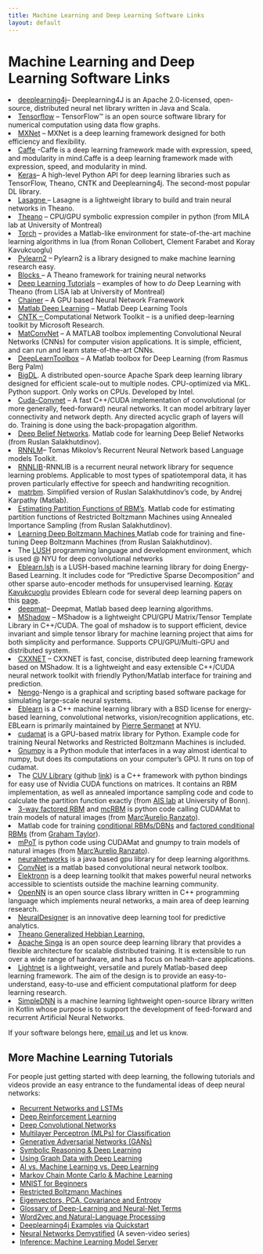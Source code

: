 ```yaml
---
title: Machine Learning and Deep Learning Software Links
layout: default
---
```


# Machine Learning and Deep Learning Software Links

<li><a href="https://github.com/deeplearning4j/deeplearning4j">deeplearning4j</a>&#8211; Deeplearning4J is an Apache 2.0-licensed, open-source, distributed neural net library written in Java and Scala.</li>
<li><a href="http://www.tensorflow.org/get_started/index.html">Tensorflow</a> &#8211; TensorFlow™ is an open source software library for numerical computation using data flow graphs.</li>
<li><a href="https://github.com/dmlc/mxnet">MXNet</a> &#8211; MXNet is a deep learning framework designed for both efficiency and flexibility.</li>
<li><a href="http://caffe.berkeleyvision.org/">Caffe</a> -Caffe is a deep learning framework made with expression, speed, and modularity in mind.Caffe is a deep learning framework made with expression, speed, and modularity in mind.</li>
<li><a href="http://keras.io/">Keras</a>&#8211; A high-level Python API for deep learning libraries such as TensorFlow, Theano, CNTK and Deeplearning4j. The second-most popular DL library.</li>
<li><a href="https://github.com/Lasagne/Lasagne">Lasagne </a>&#8211; Lasagne is a lightweight library to build and train neural networks in Theano.</li>
<li><a href="http://deeplearning.net/software/theano">Theano</a> &#8211; CPU/GPU symbolic expression compiler in python (from MILA lab at University of Montreal)</li>
<li><a href="http://www.torch.ch/">Torch</a> &#8211; provides a Matlab-like environment for state-of-the-art machine learning algorithms in lua (from Ronan Collobert, Clement Farabet and Koray Kavukcuoglu)</li>
<li><a href="https://github.com/lisa-lab/pylearn2">Pylearn2</a> &#8211; Pylearn2 is a library designed to make machine learning research easy.</li>
<li><a href="https://github.com/mila-udem/blocks">Blocks </a>&#8211; A Theano framework for training neural networks</li>
<li><a href="http://deeplearning.net/tutorial">Deep Learning Tutorials</a> &#8211; examples of how to <em>do</em> Deep Learning with Theano (from LISA lab at University of Montreal)</li>
<li><a href="https://github.com/pfnet/chainer">Chainer</a> &#8211; A GPU based Neural Network Framework</li>
<li><a href="https://www.mathworks.com/discovery/deep-learning.html">Matlab Deep Learning</a> &#8211; Matlab Deep Learning Tools</li>
<li><a href="https://github.com/Microsoft/CNTK/wiki">CNTK &#8211; </a>Computational Network Toolkit &#8211; is a unified deep-learning toolkit by Microsoft Research.</li>
<li><a href="http://www.vlfeat.org/matconvnet/">MatConvNet</a> &#8211; A MATLAB toolbox implementing Convolutional Neural Networks (CNNs) for computer vision applications. It is simple, efficient, and can run and learn state-of-the-art CNNs.</li>
<li><a href="https://github.com/rasmusbergpalm/DeepLearnToolbox">DeepLearnToolbox</a> &#8211; A Matlab toolbox for Deep Learning (from Rasmus Berg Palm)</li>
<li><a href="https://github.com/intel-analytics/BigDL" data-saferedirecturl="https://www.google.com/url?hl=en&amp;q=https://github.com/intel-analytics/BigDL&amp;source=gmail&amp;ust=1494608750201000&amp;usg=AFQjCNHcfX6UXKsx23dhDrK2Wg09koWToA">BigDL</a>. A distributed open-source Apache Spark deep learning library designed for efficient scale-out to multiple nodes. CPU-optimized via MKL. Python support. Only works on CPUs. Developed by Intel. 
<li><a href="http://code.google.com/p/cuda-convnet/">Cuda-Convnet</a> &#8211; A fast C++/CUDA implementation of convolutional (or more generally, feed-forward) neural networks. It can model arbitrary layer connectivity and network depth. Any directed acyclic graph of layers will do. Training is done using the back-propagation algorithm.</li>
<li><a href="http://www.cs.toronto.edu/%7Ehinton/MatlabForSciencePaper.html">Deep Belief Networks</a>. Matlab code for learning Deep Belief Networks (from Ruslan Salakhutdinov).</li>
<li><a href="http://www.fit.vutbr.cz/~imikolov/rnnlm/">RNNLM</a>&#8211; Tomas Mikolov&#8217;s Recurrent Neural Network based Language models Toolkit.</li>
<li><a href="http://sourceforge.net/projects/rnnl/">RNNLIB</a>-RNNLIB is a recurrent neural network library for sequence learning problems. Applicable to most types of spatiotemporal data, it has proven particularly effective for speech and handwriting recognition.</li>
<li><a href="http://code.google.com/p/matrbm/">matrbm</a>. Simplified version of Ruslan Salakhutdinov&#8217;s code, by Andrej Karpathy (Matlab).</li>
<li><a href="http://www.cs.toronto.edu/%7Ersalakhu/rbm_ais.html">Estimating Partition Functions of RBM&#8217;s</a>. Matlab code for estimating partition functions of Restricted Boltzmann Machines using Annealed Importance Sampling (from Ruslan Salakhutdinov).</li>
<li><a href="http://web.mit.edu/%7Ersalakhu/www/DBM.html">Learning Deep Boltzmann Machines </a>Matlab code for training and fine-tuning Deep Boltzmann Machines (from Ruslan Salakhutdinov).</li>
<li>The <a href="http://lush.sourceforge.net/">LUSH</a> programming language and development environment, which is used @ NYU for deep convolutional networks</li>
<li><a href="http://cs.nyu.edu/~koray/wp/?page_id=29">Eblearn.lsh</a> is a LUSH-based machine learning library for doing Energy-Based Learning. It includes code for &#8220;Predictive Sparse Decomposition&#8221; and other sparse auto-encoder methods for unsupervised learning. <a href="http://cs.nyu.edu/~koray/wp/">Koray Kavukcuoglu</a> provides Eblearn code for several deep learning papers on this <a href="http://cs.nyu.edu/~koray/wp/?page_id=17">page</a>.</li>
<li><a href="https://github.com/kyunghyuncho/deepmat">deepmat</a>&#8211; Deepmat, Matlab based deep learning algorithms.</li>
<li><a href="https://github.com/dmlc/mshadow">MShadow</a> &#8211; MShadow is a lightweight CPU/GPU Matrix/Tensor Template Library in C++/CUDA. The goal of mshadow is to support efficient, device invariant and simple tensor library for machine learning project that aims for both simplicity and performance. Supports CPU/GPU/Multi-GPU and distributed system.</li>
<li><a href="https://github.com/dmlc/cxxnet">CXXNET</a> &#8211; CXXNET is fast, concise, distributed deep learning framework based on MShadow. It is a lightweight and easy extensible C++/CUDA neural network toolkit with friendly Python/Matlab interface for training and prediction.</li>
<li><a href="http://nengo.ca/">Nengo</a>-Nengo is a graphical and scripting based software package for simulating large-scale neural systems.</li>
<li><a href="http://eblearn.sourceforge.net/index.shtml">Eblearn</a> is a C++ machine learning library with a BSD license for energy-based learning, convolutional networks, vision/recognition applications, etc. EBLearn is primarily maintained by <a href="http://cs.nyu.edu/~sermanet/">Pierre Sermanet</a> at NYU.</li>
<li><a href="http://code.google.com/p/cudamat/">cudamat</a> is a GPU-based matrix library for Python. Example code for training Neural Networks and Restricted Boltzmann Machines is included.</li>
<li><a href="http://www.cs.toronto.edu/~tijmen/gnumpy.html">Gnumpy</a> is a Python module that interfaces in a way almost identical to numpy, but does its computations on your computer&#8217;s GPU. It runs on top of cudamat.</li>
<li>The <a href="http://www.ais.uni-bonn.de/deep_learning/downloads.html">CUV Library</a> (github <a href="https://github.com/deeplearningais/CUV">link</a>) is a C++ framework with python bindings for easy use of Nvidia CUDA functions on matrices. It contains an RBM implementation, as well as annealed importance sampling code and code to calculate the partition function exactly (from <a href="http://www.ais.uni-bonn.de">AIS lab</a> at University of Bonn).</li>
<li><a href="http://www.cs.toronto.edu/~ranzato/publications/factored3wayRBM/code/factored3wayBM_04May2010.zip">3-way factored RBM</a> and <a href="http://www.cs.toronto.edu/~ranzato/publications/mcRBM/code/mcRBM_04May2010.zip">mcRBM</a> is python code calling CUDAMat to train models of natural images (from <a title="Marc'Aurelio Ranzato" href="http://www.cs.toronto.edu/~ranzato">Marc&#8217;Aurelio Ranzato</a>).</li>
<li>Matlab code for training <a href="http://www.cs.nyu.edu/~gwtaylor/publications/nips2006mhmublv/code.html">conditional RBMs/DBNs</a> and <a href="http://www.cs.nyu.edu/~gwtaylor/publications/icml2009/code/">factored conditional RBMs</a> (from <a href="http://www.cs.nyu.edu/~gwtaylor/">Graham Taylor</a>).</li>
<li><a href="http://www.cs.toronto.edu/~ranzato/publications/mPoT/mPoT.html">mPoT</a> is python code using CUDAMat and gnumpy to train models of natural images (from <a title="Marc'Aurelio Ranzato" href="http://www.cs.toronto.edu/%7Eranzato">Marc&#8217;Aurelio Ranzato</a>).</li>
<li><a href="https://github.com/ivan-vasilev/neuralnetworks">neuralnetworks</a> is a java based gpu library for deep learning algorithms.</li>
<li><a href="https://github.com/sdemyanov/ConvNet">ConvNet</a> is a matlab based convolutional neural network toolbox.</li>
<li><a href="http://elektronn.org/">Elektronn</a> is a deep learning toolkit that makes powerful neural networks accessible to scientists outside the machine learning community.</li>
<li><a href="http://www.opennn.net/">OpenNN</a> is an open source class library written in C++ programming language which implements neural networks, a main area of deep learning research.</li>
<li><a href="https://neuraldesigner.com/">NeuralDesigner</a>  is an innovative deep learning tool for predictive analytics.</li>
<li><a href="https://github.com/ironbar/Theano_Generalized_Hebbian_Learning">Theano Generalized Hebbian Learning.</a></li>
<li><a href="http://singa.apache.org/en/index.html" target="_blank">Apache Singa</a> is an open source deep learning library that provides a flexible architecture for scalable distributed training. It is extensible to run over a wide range of hardware, and has a focus on health-care applications.</li>
<li><a href="https://github.com/yechengxi/LightNet">Lightnet</a>  is a lightweight, versatile and purely Matlab-based deep learning framework. The aim of the design is to provide an easy-to-understand, easy-to-use and efficient computational platform for deep learning research.</li>
<li><a href="https://github.com/KotlinNLP/SimpleDNN">SimpleDNN</a> is a machine learning lightweight open-source library written in Kotlin whose purpose is to support the development of feed-forward and recurrent Artificial Neural Networks.</li>
</ol>
<p>If your software belongs here, <a href="mailto:ca9lar@gmail.com">email us</a> and let us know.</p>

## <a name="intro">More Machine Learning Tutorials</a>

For people just getting started with deep learning, the following tutorials and videos provide an easy entrance to the fundamental ideas of deep neural networks:

* [Recurrent Networks and LSTMs](./lstm.html)
* [Deep Reinforcement Learning](./deepreinforcementlearning.html)
* [Deep Convolutional Networks](./convolutionalnets.html)
* [Multilayer Perceptron (MLPs) for Classification](./multilayerperceptron.html)
* [Generative Adversarial Networks (GANs)](./generative-adversarial-network.html)
* [Symbolic Reasoning & Deep Learning](./symbolicreasoning.html)
* [Using Graph Data with Deep Learning](./graphdata.html)
* [AI vs. Machine Learning vs. Deep Learning](./ai-machinelearning-deeplearning.html)
* [Markov Chain Monte Carlo & Machine Learning](/markovchainmontecarlo.html)
* [MNIST for Beginners](./mnist-for-beginners.html)
* [Restricted Boltzmann Machines](./restrictedboltzmannmachine.html)
* [Eigenvectors, PCA, Covariance and Entropy](./eigenvector.html)
* [Glossary of Deep-Learning and Neural-Net Terms](./glossary.html)
* [Word2vec and Natural-Language Processing](./word2vec.html)
* [Deeplearning4j Examples via Quickstart](./quickstart.html)
* [Neural Networks Demystified](https://www.youtube.com/watch?v=bxe2T-V8XRs) (A seven-video series)
* [Inference: Machine Learning Model Server](./modelserver.html)
